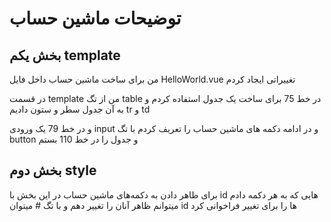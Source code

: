 # توضیحات ماشین حساب

## بخش یکم template

من برای ساخت ماشین حساب داخل فایل 
HelloWorld.vue
تغییراتی ایجاد کردم

در قسمت
template
من از تگ
table
در خط 75
برای ساخت یک جدول استفاده کردم و به آن جدول سطر و ستون دادیم
tr
و
td

و در خط 79 یک ورودی
input
و در ادامه دکمه های ماشین حساب را تعریف کردم با تگ
button
و جدول را در خط 110 بستم

## بخش دوم style

برای ظاهر دادن به دکمه‌های ماشین حساب
در این بخش با 
id
هایی که به هر دکمه دادم 
میتوانم ظاهر آنان را تغییر دهم
و با تگ #
میتوان
id
ها را برای تغییر فراخوانی کرد

